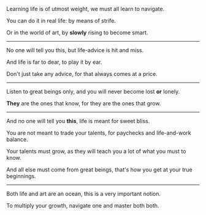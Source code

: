 Learning life is of utmost weight,
we must all learn to navigate.

You can do it in real life:
by means of strife.

Or in the world of art,
by __slowly__ rising to become smart.

---

No one will tell you this,
but life-advice is hit and miss.

And life is far to dear,
to play it by ear.

Don't just take any advice,
for that always comes at a price.

---

Listen to great beings only,
and you will never become lost __or__ lonely.

__They__ are the ones that know,
for they are the ones that grow.

----

And no one will tell you __this__,
life is meant for sweet bliss.

You are not meant to trade your talents,
for paychecks and life-and-work balance.

Your talents must grow,
as they will teach you a lot of what you must to know.

And all else must come from great beings,
that's how you get at your true beginnings.

---

Both life and art are an ocean,
this is a very important notion.

To multiply your growth,
navigate one and master both both.
